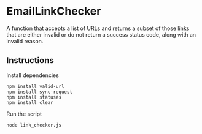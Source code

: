 # EmailLinkChecker
A function that accepts a list of URLs and returns a subset of those links that are either invalid or do not return a success status code, along with an invalid reason.

## Instructions
Install dependencies
```
npm install valid-url
npm install sync-request
npm install statuses
npm install clear
```
Run the script
```
node link_checker.js
```
